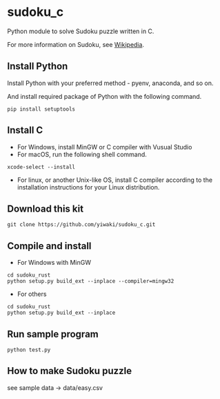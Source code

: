 # sudoku_c

Python module to solve Sudoku puzzle written in C.

For more information on Sudoku, see [Wikipedia](https://en.wikipedia.org/wiki/Sudoku).

## Install Python
Install Python with your preferred method - pyenv, anaconda, and so on.

And install required package of Python with the following command.
```
pip install setuptools
```

## Install C
- For Windows, install MinGW or C compiler with Vusual Studio
- For macOS, run the following shell command.
```
xcode-select --install
```
- For linux, or another Unix-like OS, install C compiler according to the installation instructions for your Linux distribution.

## Download this kit
```
git clone https://github.com/yiwaki/sudoku_c.git
```

## Compile and install
- For Windows with MinGW
```
cd sudoku_rust
python setup.py build_ext --inplace --compiler=mingw32
```
- For others
```
cd sudoku_rust
python setup.py build_ext --inplace
```

## Run sample program
```
python test.py
```

## How to make Sudoku puzzle
see sample data -> data/easy.csv
